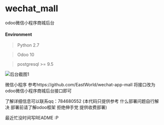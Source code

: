 # wechat_mall
odoo微信小程序商城后台
#### Environment

> Python 2.7  

> Odoo 10  

> postgresql >= 9.5  



![后台截图1](http://ogaxrnolm.bkt.clouddn.com/07A1FE08-57B2-4953-9DB8-B2037CC9CED1.png)

微信小程序 参考https://github.com/EastWorld/wechat-app-mall 
将接口改为odoo微信小程序商城后台接口即可

了解详细信息可以联系qq：784680552
(本代码只提供参考 什么部署问题自行解决 部署前请了解odoo框架 拒绝伸手党 提供收费部署)

最近忙没时间写README :P

